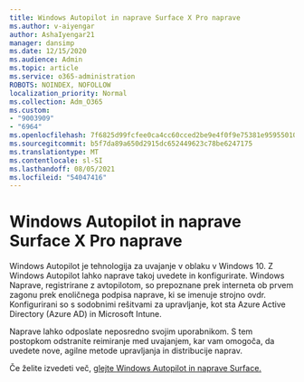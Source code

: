 ```yaml
---
title: Windows Autopilot in naprave Surface X Pro naprave
ms.author: v-aiyengar
author: AshaIyengar21
manager: dansimp
ms.date: 12/15/2020
ms.audience: Admin
ms.topic: article
ms.service: o365-administration
ROBOTS: NOINDEX, NOFOLLOW
localization_priority: Normal
ms.collection: Adm_O365
ms.custom:
- "9003909"
- "6964"
ms.openlocfilehash: 7f6825d99fcfee0ca4cc60cced2be9e4f0f9e75381e9595501072eb7dfad1698
ms.sourcegitcommit: b5f7da89a650d2915dc652449623c78be6247175
ms.translationtype: MT
ms.contentlocale: sl-SI
ms.lasthandoff: 08/05/2021
ms.locfileid: "54047416"
---
```

# <a name="windows-autopilot-and-surface-x-pro-devices"></a>Windows Autopilot in naprave Surface X Pro naprave

Windows Autopilot je tehnologija za uvajanje v oblaku v Windows 10. Z Windows Autopilot lahko naprave takoj uvedete in konfigurirate. Windows Naprave, registrirane z avtopilotom, so prepoznane prek interneta ob prvem zagonu prek enoličnega podpisa naprave, ki se imenuje strojno ovdr. Konfigurirani so s sodobnimi rešitvami za upravljanje, kot sta Azure Active Directory (Azure AD) in Microsoft Intune.

Naprave lahko odposlate neposredno svojim uporabnikom. S tem postopkom odstranite reimiranje med uvajanjem, kar vam omogoča, da uvedete nove, agilne metode upravljanja in distribucije naprav.

Če želite izvedeti več, [glejte Windows Autopilot in naprave Surface.](https://go.microsoft.com/fwlink/?linkid=2135712)
